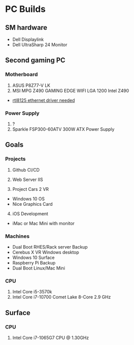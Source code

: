 # PC Builds

## SM hardware
- Dell Displaylink
- Dell UltraSharp 24 Monitor

## Second gaming PC

### Motherboard
1. ASUS P8Z77-V LK
2. MSI MPG Z490 GAMING EDGE WIFI LGA 1200 Intel Z490
  - [rtl8125 ethernet driver needed](https://www.realtek.com/en/component/zoo/category/network-interface-controllers-10-100-1000m-gigabit-ethernet-pci-express-software)

### Power Supply
1. ?
2. Sparkle FSP300-60ATV 300W ATX Power Supply

## Goals

### Projects

1. Github CI/CD

2. Web Server IIS

3. Project Cars 2 VR

  - Windows 10 OS
  - Nice Graphics Card

4. iOS Development

  - iMac or Mac Mini with monitor
  
### Machines

- Dual Boot RHES/Rack server Backup
- Cerebus X VR Windows desktop
- Windows 10 Surface
- Raspberry Pi Backup
- Dual Boot Linux/Mac Mini

### CPU
1. Intel Core i5-3570k
2. Intel Core i7-10700 Comet Lake 8-Core 2.9 GHz

## Surface

### CPU
1. Intel Core i7-1065G7 CPU @ 1.30GHz
